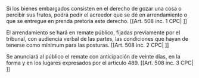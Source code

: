 Si los bienes embargados consisten en el derecho de gozar una cosa o percibir sus frutos, podrá pedir el acreedor que se dé en arrendamiento o que se entregue en prenda pretoria este derecho. [[Art. 508 inc. 1 CPC| ]]

El arrendamiento se hará en remate público, fijadas previamente por el tribunal, con audiencia verbal de las partes, las condiciones que hayan de tenerse como mínimum para las posturas. [[Art. 508 inc. 2 CPC| ]]

Se anunciará al público el remate con anticipación de veinte días, en la forma y en los lugares expresados por el artículo 489. [[Art. 508 inc. 3 CPC| ]]